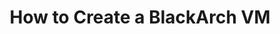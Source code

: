 ---
lang: de
layout: doc
redirect_from:
- /de/doc/blackarch/
- /de/doc/pentesting/blackarch/
redirect_to: https://github.com/Qubes-Community/Contents/blob/master/docs/os/pentesting/blackarch.md
ref: 88
title: How to Create a BlackArch VM
---